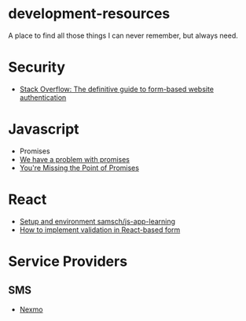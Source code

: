 # development-resources
A place to find all those things I can never remember, but always need.

# Security
- [Stack Overflow: The definitive guide to form-based website authentication](http://stackoverflow.com/questions/549/the-definitive-guide-to-form-based-website-authentication?rq=1)


# Javascript
- Promises
 - [We have a problem with promises](https://pouchdb.com/2015/05/18/we-have-a-problem-with-promises.html)
 - [You're Missing the Point of Promises](https://blog.domenic.me/youre-missing-the-point-of-promises/)

# React
- [Setup and environment samsch/js-app-learning](https://github.com/samsch/js-app-learning)
- [How to implement validation in React-based form](https://gist.github.com/samsch/fdc503902a66a7b577420b29bcdac843)

# Service Providers

## SMS
- [Nexmo](https://www.nexmo.com/products/sms/)

